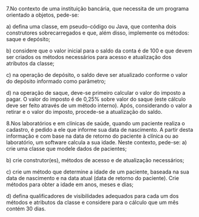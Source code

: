 7.No contexto de uma instituição bancária, que necessita de um programa
orientado a objetos, pede-se:

a) defina uma classe, em pseudo-código ou Java, que contenha dois construtores
sobrecarregados e que, além disso, implemente os métodos: saque e depósito;

b) considere que o valor inicial para o saldo da conta é de 100 e que devem ser
criados os métodos necessários para acesso e atualização dos atributos da classe;

c) na operação de depósito, o saldo deve ser atualizado conforme o valor do
depósito informado como parâmetro;

d) na operação de saque, deve-se primeiro calcular o valor do imposto a pagar. O
valor do imposto é de 0,25% sobre valor do saque (este cálculo deve ser feito
através de um método interno). Após, considerando o valor a retirar e o valor do
imposto, procede-se a atualização do saldo.




8.Nos laboratórios e em clínicas de saúde, quando um paciente realiza o
cadastro, é pedido a ele que informe sua data de nascimento. A partir desta informação e
com base na data de retorno do paciente à clínica ou ao laboratório, um software calcula a
sua idade. Neste contexto, pede-se:
a) crie uma classe que modele dados de pacientes;

b) crie construtor(es), métodos de acesso e de atualização necessários;

c) crie um método que determine a idade de um paciente, baseada na sua data de
nascimento e na data atual (data de retorno do paciente). Crie métodos para obter
a idade em anos, meses e dias;

d) defina qualificadores de visibilidades adequados para cada um dos métodos e
atributos da classe e considere para o cálculo que um mês contém 30 dias.
